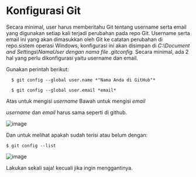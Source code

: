 # Konfigurasi Git

Secara minimal, user harus memberitahu Git tentang username serta email yang digunakan setiap kali terjadi perubahan pada repo Git. Username serta email ini yang akan dimasukkan oleh Git ke catatan perubahan di repo.sistem operasi Windows, konfigurasi ini akan disimpan di *C:\Document and Settings\NamaUser dengan nama file .gitconfig.* 
Secara minimal, ada 2 hal yang perlu dikonfigurasi yaitu username dan email. 

Gunakan perintah berikut:
```
  $ git config --global user.name *"Nama Anda di GitHub"*

  $ git config --global user.email *email*
```
Atas untuk mengisi *username* Bawah untuk mengisi *email*

*username* dan *email* harus sama seperti di github.

![image](https://user-images.githubusercontent.com/91442260/135112067-f67f4589-b082-429d-92dd-b569ede15f19.png)

Dan untuk melihat apakah sudah terisi atau belum dengan: 
```
$ git config --list
```
![image](https://user-images.githubusercontent.com/91442260/135113220-1e286ac2-d6d9-4af9-bee6-0346faeef519.png)

Lakukan sekali saja! kecuali jika ingin menggantinya.

